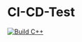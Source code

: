 # CI-CD-Test

[![Build C++](https://github.com/Aloo32/CI-CD-Test/actions/workflows/c-cpp.yml/badge.svg)](https://github.com/Aloo32/CI-CD-Test/actions/workflows/c-cpp.yml)
